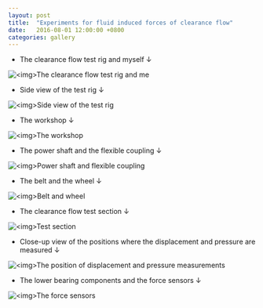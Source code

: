 ```yaml
---
layout: post
title:  "Experiments for fluid induced forces of clearance flow"
date:   2016-08-01 12:00:00 +0800
categories: gallery
---
```


* The clearance flow test rig and myself &darr;

<p><img src="{{site.baseurl}}/my_collection/gallery/clearance_flow_exp/IMG_4023_test_rig_and_myself.JPG" alt="<img>The clearance flow test rig and me"></p>

* Side view of the test rig &darr;

<p><img src="{{site.baseurl}}/my_collection/gallery/clearance_flow_exp/IMG_3999_side_view.JPG" alt="<img>Side view of the test rig"></p>

* The workshop &darr;

<p><img src="{{site.baseurl}}/my_collection/gallery/clearance_flow_exp/IMG_4005_workshop.JPG" alt="<img>The workshop"></p>

* The power shaft and the flexible coupling &darr;

<p><img src="{{site.baseurl}}/my_collection/gallery/clearance_flow_exp/IMG_4009_power_shaft_and_flexible_coupling.JPG" alt="<img>Power shaft and flexible coupling"></p>

* The belt and the wheel &darr;

<p><img src="{{site.baseurl}}/my_collection/gallery/clearance_flow_exp/IMG_4000_belt_and_wheel.JPG" alt="<img>Belt and wheel"></p>

* The clearance flow test section &darr;

<p><img src="{{site.baseurl}}/my_collection/gallery/clearance_flow_exp/IMG_3993_test_section.JPG" alt="<img>Test section"></p>

* Close-up view of the positions where the displacement and pressure are measured &darr;

<p><img src="{{site.baseurl}}/my_collection/gallery/clearance_flow_exp/IMG_4010_displacement_and_pressure_measurement.JPG" alt="<img>The position of displacement and pressure measurements"></p>

* The lower bearing components and the force sensors &darr;

<p><img src="{{site.baseurl}}/my_collection/gallery/clearance_flow_exp/IMG_3997_force_sensors.JPG" alt="<img>The force sensors"></p>
